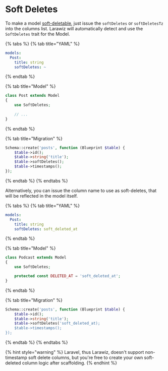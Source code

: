 # Soft Deletes

To make a model [soft-deletable](https://laravel.com/docs/7.x/eloquent#soft-deleting), just issue the `softDeletes` or `softDeletesTz` into the columns list. Larawiz will automatically detect and use the `SoftDeletes` trait for the Model.

{% tabs %}
{% tab title="YAML" %}
```yaml
models:
  Post:
    title: string
    softDeletes: ~
```
{% endtab %}

{% tab title="Model" %}
```php
class Post extends Model
{
    use SoftDeletes;
    
    // ...
}
```
{% endtab %}

{% tab title="Migration" %}
```php
Schema::create('posts', function (Blueprint $table) {
    $table->id();
    $table->string('title');
    $table->softDeletes();
    $table->timestamps();
});
```
{% endtab %}
{% endtabs %}

Alternatively, you can issue the column name to use as soft-deletes, that will be reflected in the model itself.

{% tabs %}
{% tab title="YAML" %}
```yaml
models:
  Post:
    title: string
    softDeletes: soft_deleted_at
```
{% endtab %}

{% tab title="Model" %}
```php
class Podcast extends Model
{
    use SoftDeletes;

    protected const DELETED_AT = 'soft_deleted_at';
}
```
{% endtab %}

{% tab title="Migration" %}
```php
Schema::create('posts', function (Blueprint $table) {
    $table->id();
    $table->string('title');
    $table->softDeletes('soft_deleted_at);
    $table->timestamps();
});
```
{% endtab %}
{% endtabs %}

{% hint style="warning" %}
Laravel, thus Larawiz, doesn't support non-timestamp soft delete columns, but you're free to create your own soft-deleted column logic after scaffolding.
{% endhint %}

